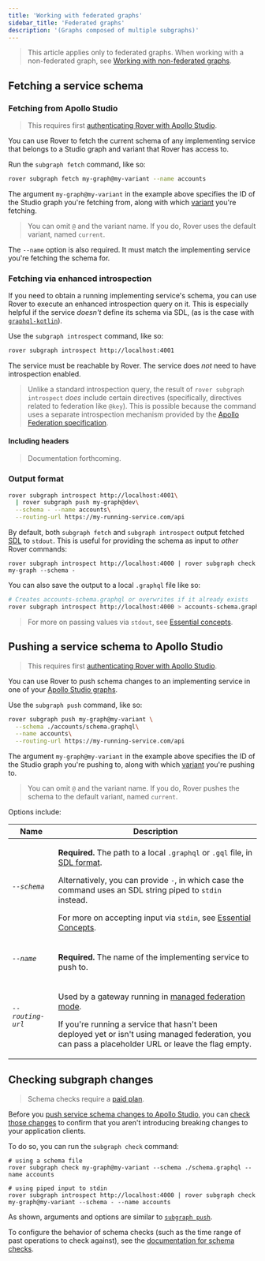 ```yaml
---
title: 'Working with federated graphs'
sidebar_title: 'Federated graphs'
description: '(Graphs composed of multiple subgraphs)'
---
```


> This article applies only to federated graphs. When working with a non-federated graph, see [Working with non-federated graphs](./graphs).

## Fetching a service schema

### Fetching from Apollo Studio

> This requires first [authenticating Rover with Apollo Studio](./configuring/#authenticating-with-apollo-studio).

You can use Rover to fetch the current schema of any implementing service that belongs to a Studio graph and variant that Rover has access to.

Run the `subgraph fetch` command, like so:

```bash
rover subgraph fetch my-graph@my-variant --name accounts
```

The argument `my-graph@my-variant` in the example above specifies the ID of the Studio graph you're fetching from, along with which [variant](https://www.apollographql.com/docs/studio/org/graphs/#managing-variants) you're fetching.

> You can omit `@` and the variant name. If you do, Rover uses the default variant, named `current`.

The `--name` option is also required. It must match the implementing service you're fetching the schema for.

### Fetching via enhanced introspection

If you need to obtain a running implementing service's schema, you can use Rover to execute an enhanced introspection query on it. This is especially helpful if the service _doesn't_ define its schema via SDL, (as is the case with [`graphql-kotlin`](https://github.com/ExpediaGroup/graphql-kotlin)).

Use the `subgraph introspect` command, like so:

```bash
rover subgraph introspect http://localhost:4001
```

The service must be reachable by Rover. The service does _not_ need to have introspection enabled.

> Unlike a standard introspection query, the result of `rover subgraph introspect` _does_ include certain directives (specifically, directives related to federation like `@key`). This is possible because the command uses a separate introspection mechanism provided by the [Apollo Federation specification](https://www.apollographql.com/docs/federation/federation-spec/#fetch-service-capabilities).

#### Including headers

> Documentation forthcoming.

### Output format

```sh
rover subgraph introspect http://localhost:4001\
  | rover subgraph push my-graph@dev\
  --schema - --name accounts\
  --routing-url https://my-running-service.com/api
```

By default, both `subgraph fetch` and `subgraph introspect` output fetched [SDL](https://www.apollographql.com/docs/resources/graphql-glossary/#schema-definition-language-sdl) to `stdout`. This is useful for providing the schema as input to _other_ Rover commands:

```shell
rover subgraph introspect http://localhost:4000 | rover subgraph check my-graph --schema -
```

You can also save the output to a local `.graphql` file like so:

```bash
# Creates accounts-schema.graphql or overwrites if it already exists
rover subgraph introspect http://localhost:4000 > accounts-schema.graphql
```

> For more on passing values via `stdout`, see [Essential concepts](./essentials#using-stdout).

## Pushing a service schema to Apollo Studio

> This requires first [authenticating Rover with Apollo Studio](./configuring/#authenticating-with-apollo-studio).

You can use Rover to push schema changes to an implementing service in one of your [Apollo Studio graphs](https://www.apollographql.com/docs/studio/org/graphs/).

Use the `subgraph push` command, like so:

```bash
rover subgraph push my-graph@my-variant \
  --schema ./accounts/schema.graphql\
  --name accounts\
  --routing-url https://my-running-service.com/api
```

The argument `my-graph@my-variant` in the example above specifies the ID of the Studio graph you're pushing to, along with which [variant](https://www.apollographql.com/docs/studio/org/graphs/#managing-variants) you're pushing to.

> You can omit `@` and the variant name. If you do, Rover pushes the schema to the default variant, named `current`.

Options include:

<table class="field-table">
<thead>
<tr>
<th>Name</th>
<th>Description</th>
</tr>
</thead>
<tbody>
<tr class="required">
<td>

###### `--schema`

</td>
<td>

**Required.** The path to a local `.graphql` or `.gql` file, in [SDL format](https://www.apollographql.com/docs/resources/graphql-glossary/#schema-definition-language-sdl).

Alternatively, you can provide `-`, in which case the command uses an SDL string piped to `stdin` instead.

For more on accepting input via `stdin`, see [Essential Concepts](./essentials#using-stdin).

</td>
</tr>

<tr class="required">
<td>

###### `--name`

</td>

<td>

**Required.** The name of the implementing service to push to.

</td>
</tr>

<tr>
<td>

###### `--routing-url`

</td>

<td>

Used by a gateway running in [managed federation mode](https://www.apollographql.com/docs/federation/managed-federation/overview/).

If you're running a service that hasn't been deployed yet or isn't using managed federation, you can pass a placeholder URL or leave the flag empty.

</td>
</tr>
</tbody>
</table>

## Checking subgraph changes

> Schema checks require a [paid plan](https://www.apollographql.com/pricing).

Before you [push service schema changes to Apollo Studio](#pushing-a-service-schema-to-apollo-studio), you can [check those changes](https://www.apollographql.com/docs/studio/schema-checks/) to confirm that you aren't introducing breaking changes to your application clients.

To do so, you can run the `subgraph check` command:

```shell
# using a schema file
rover subgraph check my-graph@my-variant --schema ./schema.graphql --name accounts

# using piped input to stdin
rover subgraph introspect http://localhost:4000 | rover subgraph check my-graph@my-variant --schema - --name accounts
```

As shown, arguments and options are similar to [`subgraph push`](#pushing-a-service-schema-to-apollo-studio).

To configure the behavior of schema checks (such as the time range of past operations to check against), see the [documentation for schema checks](https://www.apollographql.com/docs/studio/check-configurations/#using-apollo-studio-recommended).
